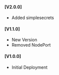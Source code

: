 #### [V2.0.0]
* Added simplesecrets

#### [V1.1.0]
* New Version
* Removed NodePort

#### [V1.0.0]
* Initial Deployment
